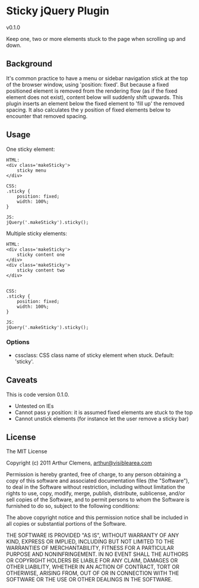# Sticky jQuery Plugin

v0.1.0

Keep one, two or more elements stuck to the page when scrolling up and down.



## Background

It's common practice to have a menu or sidebar navigation stick at the top of the browser window, using 'position: fixed'. But because a fixed positioned element is removed from the rendering flow (as if the fixed element does not exist), content below will suddenly shift upwards. 
This plugin inserts an element below the fixed element to 'fill up' the removed spacing.
It also calculates the y position of fixed elements below to encounter that removed spacing.



## Usage

One sticky element:

	HTML:
	<div class='makeSticky'>
		sticky menu
	</div>

	CSS:
	.sticky {
		position: fixed;
		width: 100%;
	}

	JS:	
	jQuery('.makeSticky').sticky();


Multiple sticky elements:

	HTML:
	<div class='makeSticky'>
		sticky content one
	</div>
	<div class='makeSticky'>
		sticky content two
	</div>
	

	CSS:
	.sticky {
		position: fixed;
		width: 100%;
	}
	
	JS:
	jQuery('.makeSticky').sticky();



### Options

- cssclass: CSS class name of sticky element when stuck. Default: 'sticky'.




## Caveats

This is code version 0.1.0.

- Untested on IEs
- Cannot pass y position: it is assumed fixed elements are stuck to the top
- Cannot unstick elements (for instance let the user remove a sticky bar)



## License

The MIT License

Copyright (c) 2011 Arthur Clemens, arthur@visiblearea.com

Permission is hereby granted, free of charge, to any person obtaining a copy
of this software and associated documentation files (the "Software"), to deal
in the Software without restriction, including without limitation the rights
to use, copy, modify, merge, publish, distribute, sublicense, and/or sell
copies of the Software, and to permit persons to whom the Software is
furnished to do so, subject to the following conditions:

The above copyright notice and this permission notice shall be included in
all copies or substantial portions of the Software.

THE SOFTWARE IS PROVIDED "AS IS", WITHOUT WARRANTY OF ANY KIND, EXPRESS OR
IMPLIED, INCLUDING BUT NOT LIMITED TO THE WARRANTIES OF MERCHANTABILITY,
FITNESS FOR A PARTICULAR PURPOSE AND NONINFRINGEMENT. IN NO EVENT SHALL THE
AUTHORS OR COPYRIGHT HOLDERS BE LIABLE FOR ANY CLAIM, DAMAGES OR OTHER
LIABILITY, WHETHER IN AN ACTION OF CONTRACT, TORT OR OTHERWISE, ARISING FROM,
OUT OF OR IN CONNECTION WITH THE SOFTWARE OR THE USE OR OTHER DEALINGS IN
THE SOFTWARE.
